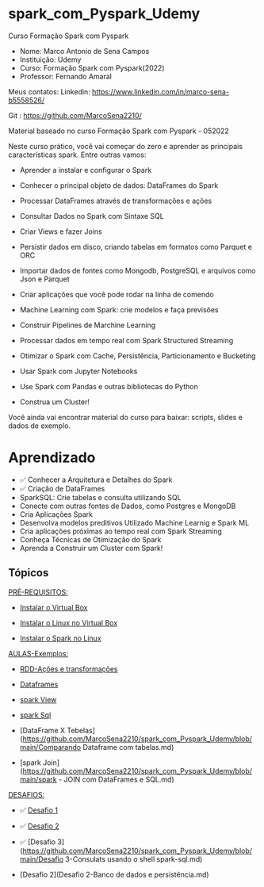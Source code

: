 # spark_com_Pyspark_Udemy

Curso Formação Spark com Pyspark 
- Nome: Marco Antonio de Sena Campos
- Instituição: Udemy
- Curso: Formação Spark com Pyspark(2022)
- Professor: Fernando Amaral

Meus contatos: 
Linkedin: https://www.linkedin.com/in/marco-sena-b5558526/

Git     : https://github.com/MarcoSena2210/


Material baseado no curso Formação Spark com Pyspark - 052022

Neste curso prático, você vai começar do zero e aprender as principais características spark. Entre outras vamos:

- Aprender a instalar e configurar o Spark

- Conhecer o principal objeto de dados: DataFrames do Spark

- Processar DataFrames através de transformações e ações

- Consultar Dados no Spark com Sintaxe SQL

- Criar Views e fazer Joins

- Persistir dados em disco, criando tabelas em formatos como Parquet e ORC

- Importar dados de fontes como Mongodb, PostgreSQL e arquivos como Json e Parquet

- Criar aplicações que você pode rodar na linha de comendo

- Machine Learning com Spark: crie modelos e faça previsões

- Construir Pipelines de Marchine Learning

- Processar dados em tempo real com Spark Structured Streaming

- Otimizar o Spark com Cache, Persistência, Particionamento e Bucketing

- Usar Spark com Jupyter Notebooks

- Use Spark com Pandas e outras bibliotecas do Python

- Construa um Cluster!

Você ainda vai encontrar material do curso para baixar: scripts, slides e dados de exemplo.

# Aprendizado
- ✅ Conhecer a Arquitetura e Detalhes do Spark
- ✅ Criação de DataFrames
- SparkSQL: Crie tabelas e consulta utilizando SQL
- Conecte com outras fontes de Dados, como Postgres e MongoDB
- Cria Aplicações Spark
- Desenvolva modelos preditivos Utilizado Machine Learnig e Spark ML
- Cria aplicações próximas ao tempo real com Spark Streaming
- Conheça Técnicas de Otimização do Spark
- Aprenda a Construir um Cluster com Spark!

## Tópicos 
[PRÉ-REQUISITOS:]()

- [Instalar o Virtual Box](https://www.virtualbox.org/wiki/Downloads)

- [Instalar o Linux no Virtual Box](https://github.com/MarcoSena2210/spark_com_Pyspark_Udemy/blob/main/Instalar%20o%20Linux%20no%20Virtual%20Box.md)

- [Instalar o Spark no Linux](https://github.com/MarcoSena2210/spark_com_Pyspark_Udemy/blob/main/Instalar%20o%20spark%20no%20linux-ubuntu.md)

[AULAS-Exemplos:]()

- [RDD-Ações e transformações](https://github.com/MarcoSena2210/spark_com_Pyspark_Udemy/blob/main/rdd_acoes_transformacoes.md)

- [Dataframes](https://github.com/MarcoSena2210/spark_com_Pyspark_Udemy/blob/main/dataframes.md)

- [spark View](https://github.com/MarcoSena2210/spark_com_Pyspark_Udemy/blob/main/spark-VIEW.md)


- [spark Sql](https://github.com/MarcoSena2210/spark_com_Pyspark_Udemy/blob/main/spark-SQL.md)


- [DataFrame X Tebelas](https://github.com/MarcoSena2210/spark_com_Pyspark_Udemy/blob/main/Comparando Dataframe com tabelas.md)

- [spark Join](https://github.com/MarcoSena2210/spark_com_Pyspark_Udemy/blob/main/spark - JOIN com DataFrames e SQL.md)


[DESAFIOS:]()

- ✅ [Desafio 1](https://github.com/MarcoSena2210/spark_com_Pyspark_Udemy/blob/main/Desafio%201-Dados%20de%20varejo.md)

- ✅ [Desafio 2](https://github.com/MarcoSena2210/spark_com_Pyspark_Udemy/blob/main/Desafio%202-Banco%20de%20dados%20e%20persist%C3%AAncia.md)

- ✅ [Desafio 3](https://github.com/MarcoSena2210/spark_com_Pyspark_Udemy/blob/main/Desafio 3-Consulats usando  o shell spark-sql.md)



- [Desafio 2](Desafio 2-Banco de dados e persistência.md)
